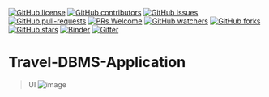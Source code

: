 [![GitHub license](https://img.shields.io/github/license/Krishnaa-tech/Travel-DBMS-Application)](https://github.com/Krishnaa-tech/Travel-DBMS-Application/blob/main/LICENSE)
[![GitHub contributors](https://img.shields.io/github/contributors/Krishnaa-tech/Travel-DBMS-Application.svg)](https://GitHub.com/Krishnaa-tech/Travel-DBMS-Application/graphs/contributors/)
[![GitHub issues](https://img.shields.io/github/issues/Krishnaa-tech/Travel-DBMS-Application.svg)](https://GitHub.com/Krishnaa-tech/Travel-DBMS-Application/issues/)
[![GitHub pull-requests](https://img.shields.io/github/issues-pr/Krishnaa-tech/Travel-DBMS-Application.svg)](https://GitHub.com/Krishnaa-tech/Travel-DBMS-Application/pulls/)
[![PRs Welcome](https://img.shields.io/badge/PRs-welcome-brightgreen.svg?style=flat-square)](http://makeapullrequest.com)
[![GitHub watchers](https://img.shields.io/github/watchers/Krishnaa-tech/Travel-DBMS-Application.svg?style=social&label=Watch)](https://GitHub.com/Krishnaa-tech/Travel-DBMS-Application/watchers/)
[![GitHub forks](https://img.shields.io/github/forks/Krishnaa-tech/Travel-DBMS-Application.svg?style=social&label=Fork)](https://GitHub.com/Krishnaa-tech/Travel-DBMS-Application/network/)
[![GitHub stars](https://img.shields.io/github/stars/Krishnaa-tech/Travel-DBMS-Application.svg?style=social&label=Star)](https://GitHub.com/Krishnaa-tech/Travel-DBMS-Application/stargazers/)
[![Binder](https://mybinder.org/badge_logo.svg)](https://mybinder.org/v2/gh/Krishnaa-tech/Travel-DBMS-Application/HEAD)
[![Gitter](https://badges.gitter.im/Krishnaa-tech/Travel-Tech-Azure.svg)](https://gitter.im/Krishnaa-tech/Travel-DBMS-Application?utm_source=badge&utm_medium=badge&utm_campaign=pr-badge)

# Travel-DBMS-Application
>UI
![image](https://github.com/Krishnaa-tech/Travel-DBMS-Application/assets/101107027/cf9c2b98-5d74-430b-b395-fda2ccd8119d)



